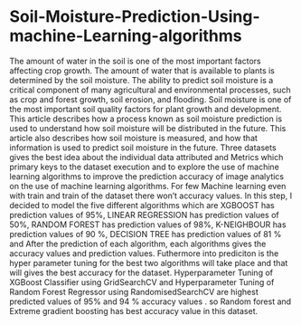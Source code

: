 # Soil-Moisture-Prediction-Using-machine-Learning-algorithms
The amount of water in the soil is one of the most important factors affecting crop growth. The amount of water that is available to plants is determined by the soil moisture. The ability to predict soil moisture is a critical component of many agricultural and environmental processes, such as crop and forest growth, soil erosion, and flooding. Soil moisture is one of the most important soil quality factors for plant growth and development. This article describes how a process known as soil moisture prediction is used to understand how soil moisture will be distributed in the future. This article also describes how soil moisture is measured, and how that information is used to predict soil moisture in the future. Three datasets  gives the best idea about the individual data attributed and  Metrics which primary keys to the dataset execution and to explore the use of machine learning algorithms to improve the prediction accuracy of image analytics on the use of machine learning algorithms. For few Machine learning even with train and train of the dataset there won’t accuracy values. In this step, I decided to model the five different algorithms which are XGBOOST has prediction values of 95%, LINEAR REGRESSION has prediction values of 50%, RANDOM FOREST has prediction values of 98%, K-NEIGHBOUR has prediction values of 90 %, DECISION TREE has prediction values of  81 % and After the prediction of each algorithm, each algorithms gives the accuracy values and prediction values. Futhermore into prediciton is the hyper parameter tuning for the best two algorithms will take place and that will gives the best accuracy for the dataset. Hyperparameter Tuning of XGBoost Classifier using GridSearchCV and Hyperparameter Tuning of Random Forest Regressor using RandomisedSearchCV are highest predicted values of 95% and 94 % accuracy values . so Random forest and Extreme gradient boosting has best accuracy value in this dataset.
